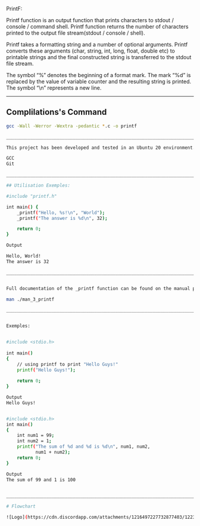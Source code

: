PrintF:


Printf function is an output function that prints characters to stdout / console / command shell. Printf function returns the number of characters printed to the output file stream(stdout / console / shell).

Printf takes a formatting string and a number of optional arguments. Printf converts these arguments (char, string, int, long, float, double etc) to printable strings and the final constructed string is transferred to the stdout file stream.

The symbol “%” denotes the beginning of a format mark. The mark “%d” is replaced by the value of variable counter and the resulting string is printed. The symbol “\n” represents a new line.

___________________________________________________________________________________________________________________________________________________

## Complilations's Command 

```bash
gcc -Wall -Werror -Wextra -pedantic *.c -o printf

___________________________________________________________________________________________________________________________________________________

This project has been developed and tested in an Ubuntu 20 environment. The tools needed to compile and run the program are:

GCC
Git

___________________________________________________________________________________________________________________________________________________

## Utilisation Exemples:

#include "printf.h"

int main() {
    _printf("Hello, %s!\n", "World");
    _printf("The answer is %d\n", 32);

    return 0;
}

Output

Hello, World!
The answer is 32

___________________________________________________________________________________________________________________________________________________


Full documentation of the _printf function can be found on the manual page by running the following command:

man ./man_3_printf

___________________________________________________________________________________________________________________________________________________


Exemples:


#include <stdio.h>
 
int main()
{
    // using printf to print "Hello Guys!"
    printf("Hello Guys!");
 
    return 0;
}

Output
Hello Guys!


#include <stdio.h>
int main()
{
    int num1 = 99;
    int num2 = 1;
    printf("The sum of %d and %d is %d\n", num1, num2,
           num1 + num2);
    return 0;
}

Output
The sum of 99 and 1 is 100


___________________________________________________________________________________________________________________________________________________

# Flowchart

![Logo](https://cdn.discordapp.com/attachments/1216497227732877403/1223239602425430048/Blank_diagram.png?ex=661921a7&is=6606aca7&hm=999565f4567705e364141d7e302762c1727e4bbc66ba55c3437ff30b8ef22e7d&)
